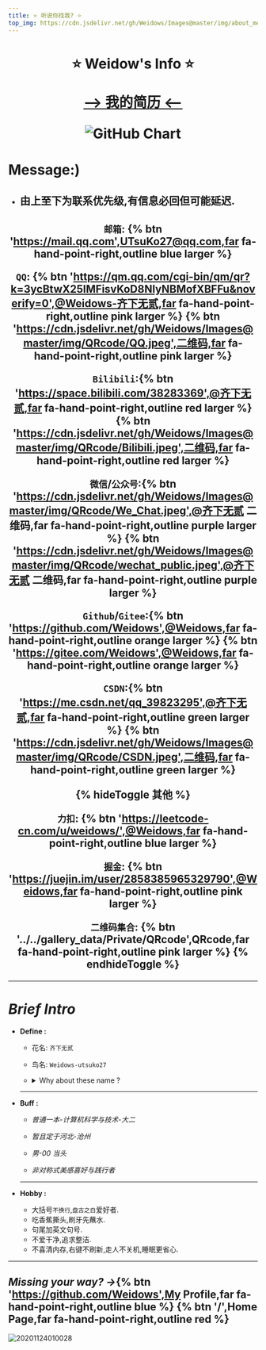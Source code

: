 ```yaml
---
title: ⭐ 听说你找我? ⭐
top_img: https://cdn.jsdelivr.net/gh/Weidows/Images@master/img/about_me.jpeg
---
```


<!--
 * @Author: Weidows
 * @Date: 2020-07-24 14:07:43
 * @LastEditors: Weidows
 * @LastEditTime: 2021-02-16 01:00:42
 * @FilePath: \Weidowsd:\Game\Github\Blog-private\source\tags\about.md
-->
<h1 align="center">

⭐️ Weidow's Info ⭐️

[--> 我的简历 <--](https://github.com/Weidows/Resume)

![GitHub Chart](http://ghchart.rshah.org/409ba5/Weidows)

</h1>

# Message:)

- ## 由上至下为联系优先级,有信息必回但可能延迟.

<h2 align="center">

`邮箱`: {% btn 'https://mail.qq.com',UTsuKo27@qq.com,far fa-hand-point-right,outline blue larger %}

`QQ`: {% btn 'https://qm.qq.com/cgi-bin/qm/qr?k=3ycBtwX25IMFisvKoD8NIyNBMofXBFFu&noverify=0',@Weidows-齐下无贰,far fa-hand-point-right,outline pink larger %} {% btn 'https://cdn.jsdelivr.net/gh/Weidows/Images@master/img/QRcode/QQ.jpeg',二维码,far fa-hand-point-right,outline pink larger %}

`Bilibili`:{% btn 'https://space.bilibili.com/38283369',@齐下无贰,far fa-hand-point-right,outline red larger %} {% btn 'https://cdn.jsdelivr.net/gh/Weidows/Images@master/img/QRcode/Bilibili.jpeg',二维码,far fa-hand-point-right,outline red larger %}

`微信`/`公众号`:{% btn 'https://cdn.jsdelivr.net/gh/Weidows/Images@master/img/QRcode/We_Chat.jpeg',@齐下无贰 二维码,far fa-hand-point-right,outline purple larger %} {% btn 'https://cdn.jsdelivr.net/gh/Weidows/Images@master/img/QRcode/wechat_public.jpeg',@齐下无贰 二维码,far fa-hand-point-right,outline purple larger %}

`Github`/`Gitee`:{% btn 'https://github.com/Weidows',@Weidows,far fa-hand-point-right,outline orange larger %} {% btn 'https://gitee.com/Weidows',@Weidows,far fa-hand-point-right,outline orange larger %}

`CSDN`:{% btn 'https://me.csdn.net/qq_39823295',@齐下无贰,far fa-hand-point-right,outline green larger %} {% btn 'https://cdn.jsdelivr.net/gh/Weidows/Images@master/img/QRcode/CSDN.jpeg',二维码,far fa-hand-point-right,outline green larger %}

{% hideToggle 其他 %}

`力扣`: {% btn 'https://leetcode-cn.com/u/weidows/',@Weidows,far fa-hand-point-right,outline blue larger %}

`掘金`: {% btn 'https://juejin.im/user/2858385965329790',@Weidows,far fa-hand-point-right,outline pink larger %}

`二维码集合`: {% btn '../../gallery_data/Private/QRcode',QRcode,far fa-hand-point-right,outline pink larger %}
{% endhideToggle %}

---

</h2>

# _Brief Intro_

- **Define :**

  - 花名: `齐下无贰`

  - 鸟名: `Weidows-utsuko27`

  - <details>

      <summary>Why about these name ?</summary>

    热爱运动,六块腹肌,肚脐下的两块没有 ~ 齐下无贰

    伟->Wei + Windows = Weidows (高中舍友给起的昵称,我挺喜欢的,一直在沿用)

    utsuko -> 真正意义上瞎起的,感觉好听,翻译过来是->凌子

    27 -> 0~99 中我最喜欢的数,也是我的伪生日.

    </details>

  ***

- **Buff :**

  - _普通一本-计算机科学与技术-大二_

  - _暂且定于河北-沧州_

  - _男-00 当头_

  - _非对称式美感喜好与践行者_

  ***

- **Hobby :**

  - 大括号`不换行`,`盘古之白`爱好者.
  - 吃香蕉撕头,刷牙先蘸水.
  - 句尾加英文句号.
  - 不爱干净,追求整洁.
  - 不喜清内存,右键不刷新,走人不关机,睡眠更省心.

---

## _Missing your way? ->_{% btn 'https://github.com/Weidows',My Profile,far fa-hand-point-right,outline blue %} {% btn '/',Home Page,far fa-hand-point-right,outline red %}

![20201124010028](https://i.loli.net/2020/11/30/HigcC3IaqbeFSOW.jpg)
